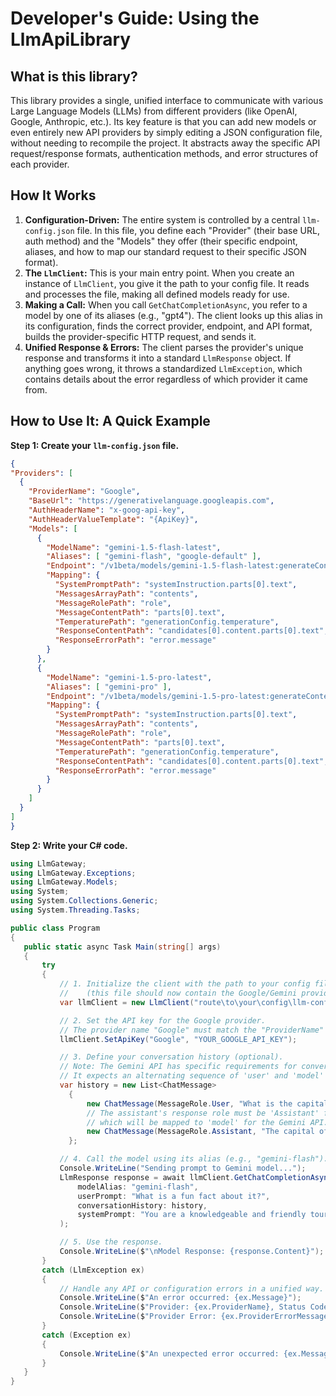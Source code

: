 
  # Developer's Guide: Using the LlmApiLibrary
 
  ## What is this library?
 
  This library provides a single, unified interface to communicate with various Large Language Models (LLMs) from different providers (like OpenAI, Google, Anthropic, etc.).
  Its key feature is that you can add new models or even entirely new API providers by simply editing a JSON configuration file, without needing to recompile the project.
  It abstracts away the specific API request/response formats, authentication methods, and error structures of each provider.
 
  ## How It Works
 
  1.  **Configuration-Driven:** The entire system is controlled by a central `llm-config.json` file. In this file, you define each "Provider" (their base URL, auth method) and the "Models" they offer (their specific endpoint, aliases, and how to map our standard request to their specific JSON format).
  2.  **The `LlmClient`:** This is your main entry point. When you create an instance of `LlmClient`, you give it the path to your config file. It reads and processes the file, making all defined models ready for use.
  3.  **Making a Call:** When you call `GetChatCompletionAsync`, you refer to a model by one of its aliases (e.g., "gpt4"). The client looks up this alias in its configuration, finds the correct provider, endpoint, and API format, builds the provider-specific HTTP request, and sends it.
  4.  **Unified Response & Errors:** The client parses the provider's unique response and transforms it into a standard `LlmResponse` object. If anything goes wrong, it throws a standardized `LlmException`, which contains details about the error regardless of which provider it came from.
 
  ## How to Use It: A Quick Example
 
  **Step 1: Create your `llm-config.json` file.**
 
  ```json
  {
  "Providers": [
    {
      "ProviderName": "Google",
      "BaseUrl": "https://generativelanguage.googleapis.com",
      "AuthHeaderName": "x-goog-api-key",
      "AuthHeaderValueTemplate": "{ApiKey}",
      "Models": [
        {
          "ModelName": "gemini-1.5-flash-latest",
          "Aliases": [ "gemini-flash", "google-default" ],
          "Endpoint": "/v1beta/models/gemini-1.5-flash-latest:generateContent",
          "Mapping": {
            "SystemPromptPath": "systemInstruction.parts[0].text",
            "MessagesArrayPath": "contents",
            "MessageRolePath": "role",
            "MessageContentPath": "parts[0].text",
            "TemperaturePath": "generationConfig.temperature",
            "ResponseContentPath": "candidates[0].content.parts[0].text",
            "ResponseErrorPath": "error.message"
          }
        },
        {
          "ModelName": "gemini-1.5-pro-latest",
          "Aliases": [ "gemini-pro" ],
          "Endpoint": "/v1beta/models/gemini-1.5-pro-latest:generateContent",
          "Mapping": {
            "SystemPromptPath": "systemInstruction.parts[0].text",
            "MessagesArrayPath": "contents",
            "MessageRolePath": "role",
            "MessageContentPath": "parts[0].text",
            "TemperaturePath": "generationConfig.temperature",
            "ResponseContentPath": "candidates[0].content.parts[0].text",
            "ResponseErrorPath": "error.message"
          }
        }
      ]
    }
  ]
}
  ```
 
  **Step 2: Write your C# code.**
 
 ```csharp
 using LlmGateway;
using LlmGateway.Exceptions;
using LlmGateway.Models;
using System;
using System.Collections.Generic;
using System.Threading.Tasks;

public class Program
{
    public static async Task Main(string[] args)
    {
        try
        {
            // 1. Initialize the client with the path to your config file 
            //    (this file should now contain the Google/Gemini provider configuration).
            var llmClient = new LlmClient("route\to\your\config\llm-config.json");

            // 2. Set the API key for the Google provider.
            // The provider name "Google" must match the "ProviderName" in your JSON.
            llmClient.SetApiKey("Google", "YOUR_GOOGLE_API_KEY");

            // 3. Define your conversation history (optional).
            // Note: The Gemini API has specific requirements for conversation history roles.
            // It expects an alternating sequence of 'user' and 'model' roles.
            var history = new List<ChatMessage>
              {
                  new ChatMessage(MessageRole.User, "What is the capital of Spain?"),
                  // The assistant's response role must be 'Assistant' for our library, 
                  // which will be mapped to 'model' for the Gemini API.
                  new ChatMessage(MessageRole.Assistant, "The capital of Spain is Madrid.")
              };

            // 4. Call the model using its alias (e.g., "gemini-flash").
            Console.WriteLine("Sending prompt to Gemini model...");
            LlmResponse response = await llmClient.GetChatCompletionAsync(
                modelAlias: "gemini-flash",
                userPrompt: "What is a fun fact about it?",
                conversationHistory: history,
                systemPrompt: "You are a knowledgeable and friendly tour guide."
            );

            // 5. Use the response.
            Console.WriteLine($"\nModel Response: {response.Content}");
        }
        catch (LlmException ex)
        {
            // Handle any API or configuration errors in a unified way.
            Console.WriteLine($"An error occurred: {ex.Message}");
            Console.WriteLine($"Provider: {ex.ProviderName}, Status Code: {ex.StatusCode}");
            Console.WriteLine($"Provider Error: {ex.ProviderErrorMessage}");
        }
        catch (Exception ex)
        {
            Console.WriteLine($"An unexpected error occurred: {ex.Message}");
        }
    }
}
  ```
 